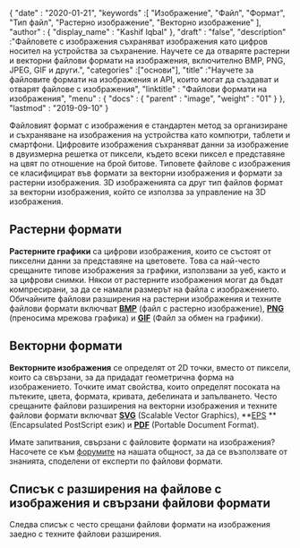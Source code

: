 {
  "date" : "2020-01-21",
  "keywords" :[ "Изображение", "Файл", "Формат", "Тип файл", "Растерно изображение", "Векторно изображение" ],
  "author" : {
    "display_name" : "Kashif Iqbal"
},
  "draft" : "false",
  "description" :"Файловете с изображения съхраняват изображения като цифров носител на устройства за съхранение. Научете се да отваряте растерни и векторни файлови формати на изображения, включително BMP, PNG, JPEG, GIF и други.",
  "categories" :["основи"],
  "title" :"Научете за файловите формати на изображения и API, които могат да създават и отварят файлове с изображения",
  "linktitle" : "Файлови формати на изображения",
  "menu" : {
    "docs" : {
      "parent" : "image",
      "weight" : "01"
}
},
  "lastmod" : "2019-09-10"
}

Файловият формат с изображения е стандартен метод за организиране и съхраняване на изображения на устройства като компютри, таблети и смартфони. Цифровите изображения съхраняват данни за изображение в двуизмерна решетка от пиксели, където всеки пиксел е представяне на цвят по отношение на брой битове. Типовете файлове с изображения се класифицират във формати за векторни изображения и формати за растерни изображения. 3D изображенията са друг тип файлов формат за векторни изображения, който се използва за управление на 3D изображения.

## Растерни формати ##

**Растерните графики** са цифрови изображения, които се състоят от пикселни данни за представяне на цветовете. Това са най-често срещаните типове изображения за графики, използвани за уеб, както и за цифрови снимки. Някои от растерните изображения могат да бъдат компресирани, за да се намали размерът на файла с изображението. Обичайните файлови разширения на растерни изображения и техните файлови формати включват **[BMP](/bg/image/bmp/)** (файл с растерно изображение), **[PNG](/bg/image/png/)** (преносима мрежова графика) и **[GIF](/bg/image/gif/)** (Файл за обмен на графики).

## Векторни формати ##

**Векторните изображения** се определят от 2D точки, вместо от пиксели, които са свързани, за да придадат геометрична форма на изображението. Точките имат свойства, които определят посоката на пътеките, цвета, формата, кривата, дебелината и запълването. Често срещаните файлови разширения на векторни изображения и техните файлови формати включват **[SVG](/bg/page-description-language/svg/)** (Scalable Vector Graphics), **[EPS](/bg/page-description-language/eps/) ** (Encapsulated PostScript език) и **[PDF](/bg/pdf/)** (Portable Document Format).

Имате запитвания, свързани с файловите формати на изображения? Насочете се към [форумите](https://forum.fileformat.com/c/image/9) на нашата общност, за да се възползвате от знанията, споделени от експерти по файлови формати.

## Списък с разширения на файлове с изображения и свързани файлови формати
Следва списък с често срещани файлови формати на изображения заедно с техните файлови разширения.

